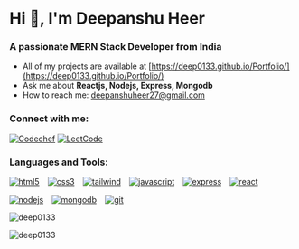# Hi 👋, I'm Deepanshu Heer

### A passionate MERN Stack Developer from India

- All of my projects are available at [https://deep0133.github.io/Portfolio/](https://deep0133.github.io/Portfolio/)
- Ask me about **Reactjs, Nodejs, Express, Mongodb**
- How to reach me: deepanshuheer27@gmail.com

### Connect with me:

[![Codechef](https://img.shields.io/badge/codechef-deep__1390-blue)](https://www.codechef.com/users/deep_1390)
[![LeetCode](https://img.shields.io/badge/leetcode-deep01-orange)](https://www.leetcode.com/deep01)

### Languages and Tools:

<div style="display:flex; flex-wrap: wrap; gap: 15px;">
  <a href="https://www.w3schools.com/html/" target="_blank" rel="noreferrer">
    <img src="https://img.shields.io/badge/HTML5-%23E34F26.svg?&style=for-the-badge&logo=html5&logoColor=white" alt="html5" />
  </a>
  <a href="https://www.w3schools.com/css/" target="_blank" rel="noreferrer">
    <img src="https://img.shields.io/badge/CSS3-%2343853D.svg?&style=for-the-badge&logo=css3&logoColor=white" alt="css3" />
  </a>
  <a href="https://tailwindcss.com/" target="_blank" rel="noreferrer">
    <img src="https://img.shields.io/badge/Tailwind CSS-%2338B2AC.svg?&style=for-the-badge&logo=tailwind-css&logoColor=white" alt="tailwind" />
  </a>
    <a href="https://developer.mozilla.org/en-US/docs/Web/JavaScript" target="_blank" rel="noreferrer">
    <img src="https://img.shields.io/badge/JavaScript-%23F7DF1E.svg?&style=for-the-badge&logo=javascript&logoColor=black" alt="javascript" />
  </a>
  <a href="https://expressjs.com" target="_blank" rel="noreferrer">
    <img src="https://img.shields.io/badge/Express-%23404d59.svg?&style=for-the-badge&logo=express&logoColor=white" alt="express" />
  </a>
    <a href="https://reactjs.org/" target="_blank" rel="noreferrer">
    <img src="https://img.shields.io/badge/React-%2361DAFB.svg?&style=for-the-badge&logo=react&logoColor=black" alt="react" />
  </a>

  <a href="https://nodejs.org" target="_blank" rel="noreferrer">
    <img src="https://img.shields.io/badge/Node.js-%234ea94b.svg?&style=for-the-badge&logo=node.js&logoColor=white" alt="nodejs" />
  </a>
  <a href="https://www.mongodb.com/" target="_blank" rel="noreferrer">
    <img src="https://img.shields.io/badge/MongoDB-%234ea94b.svg?&style=for-the-badge&logo=mongodb&logoColor=white" alt="mongodb" />
  </a>
    <a href="https://git-scm.com/" target="_blank" rel="noreferrer">
    <img src="https://img.shields.io/badge/Git-%23F05032.svg?&style=for-the-badge&logo=git&logoColor=white" alt="git" />
  </a>
</div>

<p><img align="center" src="https://github-readme-stats.vercel.app/api/top-langs?username=deep0133&show_icons=true&locale=en&layout=compact" alt="deep0133" /></p>

<p><img align="center" src="https://github-readme-streak-stats.herokuapp.com/?user=deep0133&" alt="deep0133" /></p>
